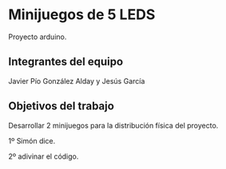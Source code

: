 # Minijuegos de 5 LEDS

Proyecto arduino.

## Integrantes del equipo

Javier Pío González Alday y Jesús García

## Objetivos del trabajo

Desarrollar 2 minijuegos para la distribución física del proyecto.

1º Simón dice.

2º adivinar el código.

